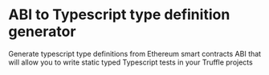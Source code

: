 # ABI to Typescript type definition generator

Generate typescript type definitions from Ethereum smart contracts ABI that will allow you to write static typed Typescript tests in your Truffle projects
